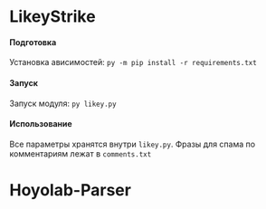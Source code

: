 # LikeyStrike

#### Подготовка
Установка ависимостей: `py -m pip install -r requirements.txt`  

#### Запуск
Запуск модуля: `py likey.py`  

#### Использование
Все параметры хранятся внутри `likey.py`. Фразы для спама по комментариям лежат в `comments.txt`  
# Hoyolab-Parser
